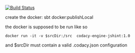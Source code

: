 [![Build Status](https://circleci.com/gh/codacy/codacy-pmdJava.svg?style=shield&circle-token=:circle-token)](https://circleci.com/gh/codacy/codacy-pmdJava)

create the docker: sbt docker:publishLocal

the docker is supposed to be run like so

```
docker run -it -v $srcDir:/src  codacy-engine-jshint:1.0
```

and $srcDir must contain a valid .codacy.json configuration